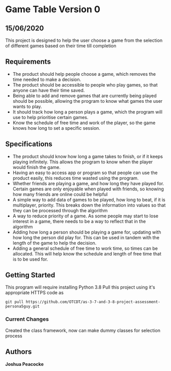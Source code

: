 # Game Table Version 0
## 15/06/2020
This project is designed to help the user choose a game from the selection of different games based on their time till completion

## Requirements
- The product should help people choose a game, which removes the time needed to make a decision.
- The product should be accessible to people who play games, so that anyone can have their time saved.
- Being able to add and remove games that are currently being played should be possible, allowing the program to know what games the user wants to play.
- It should track how long a person plays a game, which the program will use to help prioritise certain games.
- Know the schedule of free time and work of the player, so the game knows how long to set a specific session.

## Specifications
- The product should know how long a game takes to finish, or if it keeps playing infinitely. This allows the program to know when the player would finish the game.
- Having an easy to access app or program so that people can use the product easily, this reduces time wasted using the program.
- Whether friends are playing a game, and how long they have played for. Certain games are only enjoyable when played with friends, so knowing how many friends are online could be helpful
- A simple way to add data of games to be played, how long to beat, if it is multiplayer, priority. This breaks down the information into values so that they can be processed through the algorithm
- A way to reduce priority of a game. As some people may start to lose interest in a game, there needs to be a way to reflect that in the algorithm
- Adding how long a person should be playing a game for, updating with how long the person did play for. This can be used in tandem with the length of the game to help the decision.
- Adding a general schedule of free time to work time, so times can be allocated. This will help know the schedule and length of free time that is to be used for.

## Getting Started

This program will require installing Python 3.8
Pull this project using it's appropriate HTTPS code as

```
git pull https://github.com/OTCDT/as-3-7-and-3-8-project-assessment-persona5guy.git
```

### Current Changes
Created the class framework, now can make dummy classes for selection process


## Authors
**Joshua Peacocke**